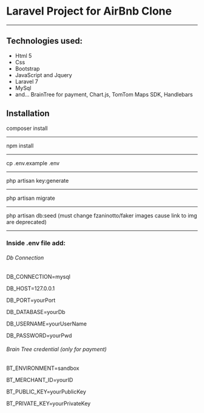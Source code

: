<h1>Laravel Project for AirBnb Clone</h1>
<hr>
<h2>Technologies used: </h2>
<ul>
	<li>Html 5</li>
	<li>Css</li>
	<li>Bootstrap</li>
	<li>JavaScript and Jquery</li>
	<li>Laravel 7</li>
	<li>MySql</li>
	<li>and... BrainTree for payment, Chart.js, TomTom Maps SDK, Handlebars</li>
</ul>

<h2>Installation</h2>
<p>
    composer install
</p>
<hr>
<p>
    npm install
</p>
<hr>
<p>
   cp .env.example .env
</p>

<hr>
<p>
   php artisan key:generate
</p>
<hr>
<p>
  php artisan migrate
</p>
<hr>
<p>
  php artisan db:seed
    (must change fzaninotto/faker images cause link to img are deprecated)
</p>
<hr>
<h3>Inside .env file add: </h3>
<h6>Db Connection</h6>
<p> DB_CONNECTION=mysql</p>
<p>DB_HOST=127.0.0.1</p>
<p>DB_PORT=yourPort</p>
<p>DB_DATABASE=yourDb</p>
<p>DB_USERNAME=yourUserName</p>
<p>DB_PASSWORD=yourPwd</p>
<h6>Brain Tree credential (only for payment)</h6>
<p>BT_ENVIRONMENT=sandbox</p>
<p>BT_MERCHANT_ID=yourID</p>
<p>BT_PUBLIC_KEY=yourPublicKey</p>
<p>BT_PRIVATE_KEY=yourPrivateKey</p>
